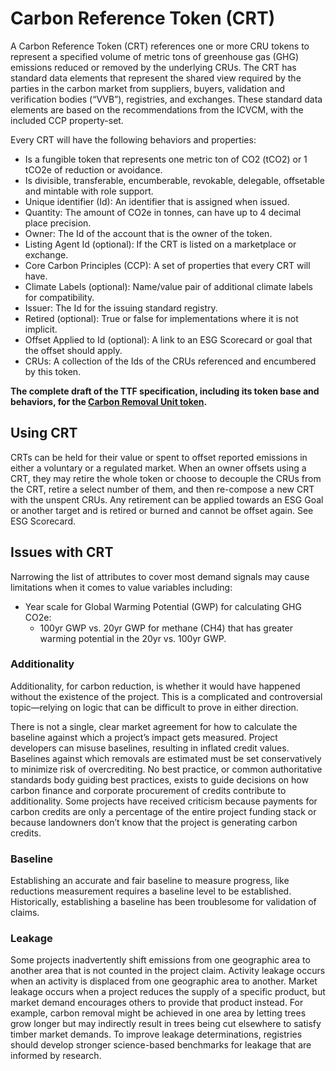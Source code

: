 # Carbon Reference Token (CRT)

A Carbon Reference Token (CRT) references one or more CRU tokens to represent a specified volume of
metric tons of greenhouse gas (GHG) emissions reduced or removed by the underlying CRUs.
The CRT has standard data elements that represent the shared view required by the parties in
the carbon market from suppliers, buyers, validation and verification bodies (“VVB”), registries, and
exchanges. These standard data elements are based on the recommendations from the ICVCM, with the
included CCP property-set.

Every CRT will have the following behaviors and properties:
- Is a fungible token that represents one metric ton of CO2 (tCO2) or 1 tCO2e of reduction or
avoidance.
- Is divisible, transferable, encumberable, revokable, delegable, offsetable and mintable with role
support.
- Unique identifier (Id): An identifier that is assigned when issued.
- Quantity: The amount of CO2e in tonnes, can have up to 4 decimal place precision.
- Owner: The Id of the account that is the owner of the token.
- Listing Agent Id (optional): If the CRT is listed on a marketplace or exchange.
- Core Carbon Principles (CCP): A set of properties that every CRT will have.
- Climate Labels (optional): Name/value pair of additional climate labels for compatibility.
- Issuer: The Id for the issuing standard registry.
- Retired (optional): True or false for implementations where it is not implicit.
- Offset Applied to Id (optional): A link to an ESG Scorecard or goal that the offset should apply.
- CRUs: A collection of the Ids of the CRUs referenced and encumbered by this token. 

**The complete draft of the TTF specification, including its token base and behaviors, for the [Carbon Removal Unit token](https://github.com/InterWorkAlliance/TokenTaxonomyFramework/tree/main/artifacts/token-templates/specifications/Carbon-Reference-Token/latest).**

## Using CRT

CRTs can be held for their value or spent to offset reported emissions in either a voluntary or a regulated
market. When an owner offsets using a CRT, they may retire the whole token or choose to decouple the
CRUs from the CRT, retire a select number of them, and then re-compose a new CRT with the unspent
CRUs. Any retirement can be applied towards an ESG Goal or another target and is retired or burned
and cannot be offset again. See ESG Scorecard.

## Issues with CRT

Narrowing the list of attributes to cover most demand signals may cause limitations when it comes to
value variables including:

- Year scale for Global Warming Potential (GWP) for calculating GHG CO2e:
  - 100yr GWP vs. 20yr GWP for methane (CH4) that has greater warming potential in the 20yr vs.
100yr GWP.

### Additionality

Additionality, for carbon reduction, is whether it would have happened without the existence of the
project. This is a complicated and controversial topic—relying on logic that can be difficult to prove in
either direction.

There is not a single, clear market agreement for how to calculate the baseline against which a project’s
impact gets measured. Project developers can misuse baselines, resulting in inflated credit values.
Baselines against which removals are estimated must be set conservatively to minimize risk of overcrediting.
No best practice, or common authoritative standards body guiding best practices, exists to guide
decisions on how carbon finance and corporate procurement of credits contribute to additionality. Some
projects have received criticism because payments for carbon credits are only a percentage of the entire
project funding stack or because landowners don’t know that the project is generating carbon credits.

### Baseline

Establishing an accurate and fair baseline to measure progress, like reductions measurement requires a
baseline level to be established. Historically, establishing a baseline has been troublesome for validation
of claims.

### Leakage

Some projects inadvertently shift emissions from one geographic area to another area that is not
counted in the project claim. Activity leakage occurs when an activity is displaced from one geographic
area to another. Market leakage occurs when a project reduces the supply of a specific product, but
market demand encourages others to provide that product instead. For example, carbon removal
might be achieved in one area by letting trees grow longer but may indirectly result in trees being cut
elsewhere to satisfy timber market demands. To improve leakage determinations, registries should
develop stronger science-based benchmarks for leakage that are informed by research. 

